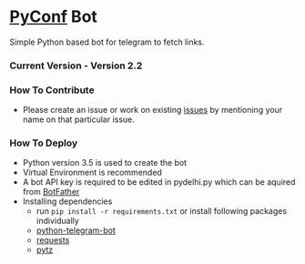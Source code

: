 # [PyConf](https://pyconf.hyd.org) Bot
Simple Python based bot for telegram to fetch links.

### Current Version - Version 2.2

### How To Contribute

* Please create an issue or work on existing [issues](https://github.com/realslimshanky/PyDelhi-Bot/issues) by mentioning your name on that particular issue.

### How To Deploy

* Python version 3.5 is used to create the bot
* Virtual Environment is recommended
* A bot API key is required to be edited in pydelhi.py which can be aquired from [BotFather](https://telegram.me/botfather)
* Installing dependencies
  * run `pip install -r requirements.txt`
    or install following packages individually
  * [python-telegram-bot](https://pypi.python.org/pypi/python-telegram-bot)
  * [requests](https://pypi.python.org/pypi/requests)
  * [pytz](http://pypi.python.org/pypi/pytz)
